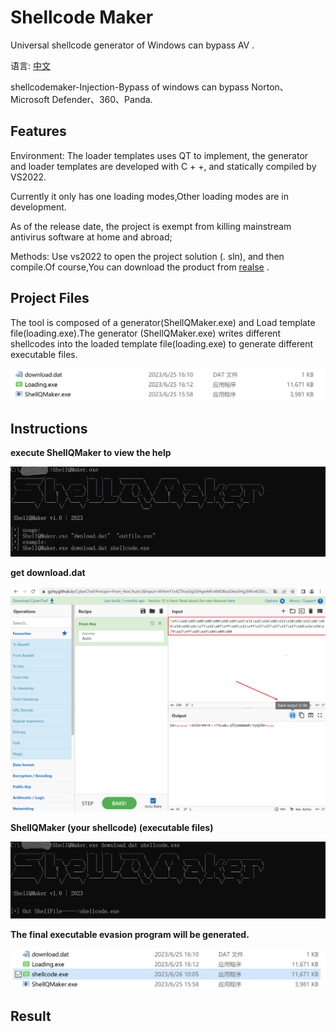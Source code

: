 # Shellcode Maker
Universal shellcode generator of Windows can bypass AV .

语言: [中文](readme.md)

shellcodemaker-Injection-Bypass of windows can bypass Norton、Microsoft Defender、360、Panda.


## Features

Environment: The loader templates uses QT to implement, the generator and loader templates are developed with C + +, and statically compiled by VS2022.

Currently it only has one loading modes,Other loading modes are in development.

As of the release date, the project is exempt from killing mainstream antivirus software at home and abroad;
 
Methods: Use vs2022 to open the project solution (. sln), and then compile.Of course,You can download the product from [realse]() .
 
## Project Files

  The tool is composed of a generator(ShellQMaker.exe) and Load template file(loading.exe).The generator (ShellQMaker.exe) writes different shellcodes into the loaded template file(loading.exe) to generate different executable files.

<img src="Readme/ShellQMaker-Files-001.png" alt="image-20221124160121278" style="zoom:80%;" />

## Instructions

**execute ShellQMaker to view the help**

![image-20221130105542851](Readme/shellQMaker-Instructions-001.png)

**get download.dat**

![image-20221130105542851](Readme/shellQMaker-Instructions-002.png)

**ShellQMaker (your shellcode) (executable files)**

![image-20221130105542851](Readme/shellQMaker-Instructions-003.png)

**The final executable evasion program will be generated.**

![image-20221130105542851](Readme/shellQMaker-Instructions-004.png)

## Result


